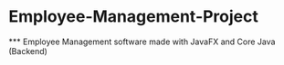 # Employee-Management-Project
*** Employee Management software made with JavaFX and Core Java (Backend)
